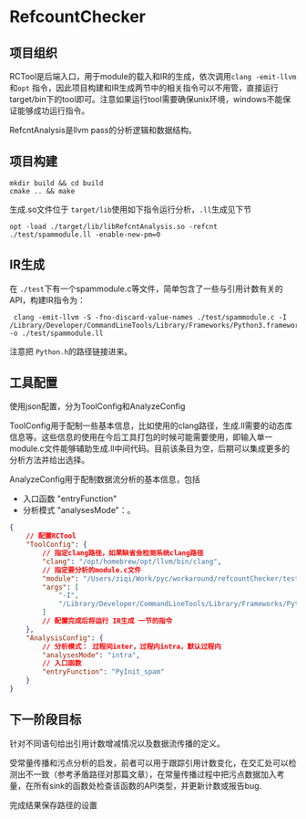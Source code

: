 # RefcountChecker

## 项目组织

RCTool是后端入口，用于module的载入和IR的生成，依次调用`clang -emit-llvm`和`opt`
指令，因此项目构建和IR生成两节中的相关指令可以不用管，直接运行target/bin下的tool即可。注意如果运行tool需要确保unix环境，windows不能保证能够成功运行指令。

RefcntAnalysis是llvm pass的分析逻辑和数据结构。

## 项目构建

```
mkdir build && cd build
cmake .. && make
```

生成.so文件位于 `target/lib`使用如下指令运行分析，`.ll`生成见下节

```
opt -load ./target/lib/libRefcntAnalysis.so -refcnt ./test/spammodule.ll -enable-new-pm=0
```

## IR生成

在 `./test`下有一个spammodule.c等文件，简单包含了一些与引用计数有关的API，构建IR指令为：

```shell
 clang -emit-llvm -S -fno-discard-value-names ./test/spammodule.c -I /Library/Developer/CommandLineTools/Library/Frameworks/Python3.framework/Versions/3.9/Headers -o ./test/spammodule.ll
```

注意把 `Python.h`的路径链接进来。

## 工具配置

使用json配置，分为ToolConfig和AnalyzeConfig

ToolConfig用于配制一些基本信息，比如使用的clang路径，生成.ll需要的动态库信息等。这些信息的使用在今后工具打包的时候可能需要使用，即输入单一module.c文件能够辅助生成.ll中间代码。目前该条目为空，后期可以集成更多的分析方法并给出选择。

AnalyzeConfig用于配制数据流分析的基本信息，包括

* 入口函数 "entryFunction"
* 分析模式 "analysesMode"：。

```json
{
  	// 配置RCTool
    "ToolConfig": {
      	// 指定clang路径，如果缺省会检测系统clang路径
        "clang": "/opt/homebrew/opt/llvm/bin/clang",
      	// 指定要分析的module.c文件
        "module": "/Users/ziqi/Work/pyc/workaround/refcountChecker/test/spammodule.c",
        "args": [
            "-I",
            "/Library/Developer/CommandLineTools/Library/Frameworks/Python3.framework/Versions/3.9/Headers"
        ]
      	// 配置完成后将运行 IR生成 一节的指令
    },
    "AnalysisConfig": {
      	// 分析模式： 过程间inter，过程内intra，默认过程内
        "analysesMode": "intra",
      	// 入口函数
        "entryFunction": "PyInit_spam"
    }
}
```

## 下一阶段目标

针对不同语句给出引用计数增减情况以及数据流传播的定义。

受常量传播和污点分析的启发，前者可以用于跟踪引用计数变化，在交汇处可以检测出不一致（参考矛盾路径对那篇文章），在常量传播过程中把污点数据加入考量，在所有sink的函数处检查该函数的API类型，并更新计数或报告bug.

完成结果保存路径的设置
